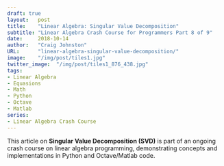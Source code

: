 ```yaml
---
draft: true
layout:   post
title:    "Linear Algebra: Singular Value Decomposition"
subtitle: "Linear Algebra Crash Course for Programmers Part 8 of 9"
date:     2018-10-14
author:   "Craig Johnston"
URL:      "linear-algebra-singular-value-decomposition/"
image:    "/img/post/tiles1.jpg"
twitter_image:  "/img/post/tiles1_876_438.jpg"
tags:
- Linear Algebra
- Equasions
- Math
- Python
- Octave
- Matlab
series:
- Linear Algebra Crash Course
---
```

This article on **Singular Value Decomposition (SVD)** is part of an ongoing crash course on linear algebra programming, demonstrating concepts and implementations in Python and Octave/Matlab code.
